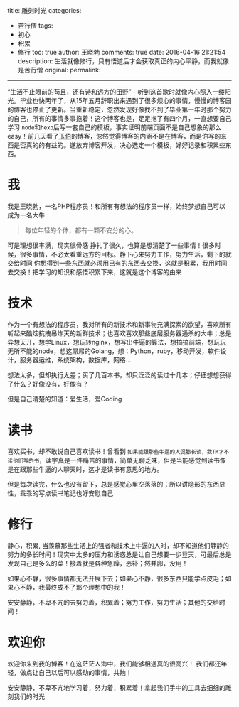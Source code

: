 title: 雕刻时光
categories:
  - 苦行僧
tags:
  - 初心
  - 积累
  - 修行
toc: true
author: 王晓勃
comments: true
date: 2016-04-16 21:21:54
description: 生活就像修行，只有悟道后才会获取真正的内心平静，而我就像是苦行僧
original:
permalink:
---
“生活不止眼前的苟且，还有诗和远方的田野” - 听到这首歌时就像内心照入一缕阳光。毕业也快两年了，从15年五月辞职出来遇到了很多烦心的事情，慢慢的博客园的博客也停止了更新。当重新稳定，忽然发现好像找不到了毕业第一年时那个努力的自己，所有的事情多事拖着！这个博客也是，足足拖了有四个月，一直想要自己学习 `node`和`hexo`后写一套自己的模板，事实证明前端页面不是自己想象的那么easy！前几天看了[玉伯](https://github.com/lifesinger/blog/issues)的博客，忽然觉得博客的内涵不是在博客，而是你写的东西是否真的的有益的。遂放弃博客开发，决心选定一个模板，好好记录和积累些东西。

<!-- more -->

# 我
我是王晓勃，一名PHP程序员！和所有有想法的程序员一样，始终梦想自己可以成为一名大牛
> 每位年轻的个体，都有一颗不安分的心。

可是理想很丰满，现实很骨感
挣扎了很久，也算是想清楚了一些事情！很多时候，很多事情，不必太看重远方的目标。静下心来努力工作，努力生活，剩下的就交给时间
你想得到一些东西就必须用已有的东西去交换，这就是积累，我用时间去交换！把学习的知识和感悟积累下来，这就是这个博客的由来

# 技术
作为一个有想法的程序员，我对所有的新技术和新事物充满探索的欲望，喜欢所有听起来酷炫抗拽吊炸天的新鲜技术；也喜欢喜欢那些底层服务器通杀的大牛；总是异想天开，想学Linux，想玩转nginx，想写出牛逼的算法，想搞搞前端，想玩玩无所不能的node，想这屌屌的Golang，想：Python，ruby，移动开发，软件设计，服务器运维，系统架构，数据库，网络....

想法太多，但却执行太差；买了几百本书，却只泛泛的读过十几本；仔细想想获得了什么？好像没有，好像有？

但是自己清楚的知道：爱生活，爱Coding

# 读书
喜欢买书，却不敢说自己喜欢读书！曾看到 `如果能跟那些牛逼的人促膝长谈，我TM才不读他们写的书`，读字真是一件痛苦的事情，简单无聊乏味，但是当能感觉到读书像是在跟那些牛逼的人聊天时，这才是读书有意思的地方。

但是每次读完，什么也没有留下，总是感觉心里空落落的；所以讲隐形的东西显性，乖乖的写点读书笔记也好安慰自己

# 修行
静心，积累, 当羡慕那些生活上的强者和技术上牛逼的人时，却不知道他们静静的努力的多长时间！现实中太多的压力和诱惑总是让自己想要一步登天，可最后总是发现自己是多么的菜！接着就是各种急躁，恶补；然并卵，没用！

如果心不静，很多事情都无法开展下去；如果心不静，很多东西只能学点皮毛；如果心不静，我最终成不了那个理想中的我！

安安静静，不卑不亢的去努力着，积累着；努力工作，努力生活；其他的交给时间！


# 欢迎你
欢迎你来到我的博客！在这茫茫人海中，我们能够相遇真的很高兴！
我们都还年轻，做点让自己以后可以感动的事情，共勉！

安安静静，不卑不亢地学习着，努力着，积累着！拿起我们手中的工具去细细的雕刻我们的时光
